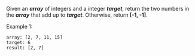 Given an ***array*** of integers and a integer ***target***, return the two numbers in the ***array*** that add up to ***target***. Otherwise, return **[-1, -1]**.

Example 1:

```
array: [2, 7, 11, 15]
target: 6
result: [2, 7]
```
